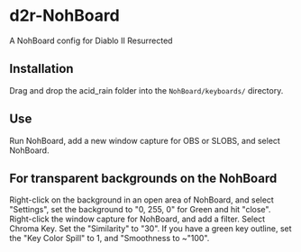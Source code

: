# d2r-NohBoard
A NohBoard config for Diablo II Resurrected

## Installation
Drag and drop the acid_rain folder into the `NohBoard/keyboards/` directory.

## Use
Run NohBoard, add a new window capture for OBS or SLOBS, and select NohBoard.

## For transparent backgrounds on the NohBoard
Right-click on the background in an open area of NohBoard, and select "Settings", set the background to "0, 255, 0" for Green and hit "close".
Right-click the window capture for NohBoard, and add a filter. Select Chroma Key. Set the "Similarity" to "30". If you have a green key outline, set the 
"Key Color Spill" to 1, and "Smoothness to ~"100".
